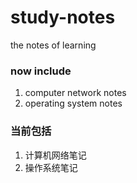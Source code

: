 # study-notes
the notes of learning  



###  now include

1. computer network notes
2. operating system notes



###  当前包括

1. 计算机网络笔记
2. 操作系统笔记
